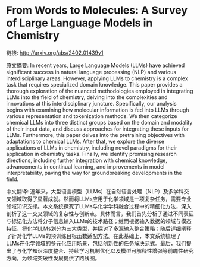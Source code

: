 # From Words to Molecules: A Survey of Large Language Models in Chemistry

链接: http://arxiv.org/abs/2402.01439v1

原文摘要:
In recent years, Large Language Models (LLMs) have achieved significant
success in natural language processing (NLP) and various interdisciplinary
areas. However, applying LLMs to chemistry is a complex task that requires
specialized domain knowledge. This paper provides a thorough exploration of the
nuanced methodologies employed in integrating LLMs into the field of chemistry,
delving into the complexities and innovations at this interdisciplinary
juncture. Specifically, our analysis begins with examining how molecular
information is fed into LLMs through various representation and tokenization
methods. We then categorize chemical LLMs into three distinct groups based on
the domain and modality of their input data, and discuss approaches for
integrating these inputs for LLMs. Furthermore, this paper delves into the
pretraining objectives with adaptations to chemical LLMs. After that, we
explore the diverse applications of LLMs in chemistry, including novel
paradigms for their application in chemistry tasks. Finally, we identify
promising research directions, including further integration with chemical
knowledge, advancements in continual learning, and improvements in model
interpretability, paving the way for groundbreaking developments in the field.

中文翻译:
近年来，大型语言模型（LLMs）在自然语言处理（NLP）及多学科交叉领域取得了显著成就。然而将LLMs应用于化学领域是一项复杂任务，需要专业领域知识支撑。本文系统探究了LLMs与化学学科融合过程中的精细化方法，深入剖析了这一交叉领域的复杂性与创新点。具体而言，我们首先分析了通过不同表征与标记化方法将分子信息输入LLMs的技术路径；继而根据输入数据的领域与模态特征，将化学LLMs划分为三大类型，并探讨了多源输入整合策略；随后详细阐释了针对化学LLMs的预训练目标函数适配方法。在此基础上，本文系统梳理了LLMs在化学领域的多元化应用场景，包括创新性的任务解决范式。最后，我们提出了与化学知识深度整合、持续学习机制优化以及模型可解释性增强等前瞻性研究方向，为领域突破性发展提供了路线图。
